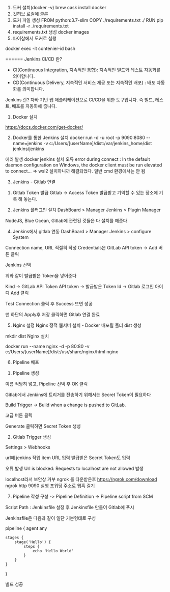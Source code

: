 1. 도커 설치(docker -v) brew cask install docker
2. 깃허브 로컬에 클론
3. 도커 파일 생성 FROM python:3.7-slim COPY ./requirements.txt ./ RUN pip install -r ./requirements.txt
4. requirements.txt 생성 docker images
5. 파이참에서 도커로 실행

docker exec -it contenier-id bash

======
Jenkins
CI/CD 란?
- CI(Continuous Integration, 지속적인 통합): 지속적인 빌드와 테스트 자동화를 의미합니다.
- CD(Continuous Delivery, 지속적인 서비스 제공 또는 지속적인 배포) : 배포 자동화를 의미합니다.

Jenkins 란?
자바 기반 웹 애플리케이션으로 CI/CD을 위한 도구입니다. 즉 빌드, 테스트, 배포를 자동화해 줍니다.

1. Docker 설치

https://docs.docker.com/get-docker/


2. Docker를 통한 Jenkins 설치
docker run -d -u root -p 9090:8080 --name=jenkins -v c:/Users/[userName]/dist:/var/jenkins_home/dist jenkins/jenkins

에러 발생
docker jenkins 설치 오류
error during connect : In the default daemon configuration on Windows, the docker client must be run elevated to connect...
=> wsl2 설치하니까 해결되었다.
일반 cmd 환경에서는 안 됨


3. Jenkins - Gitlab 연결
1) Gitlab Token 발급
Gitlab -> Access Token 발급받고 기억할 수 있는 장소에 기록 해 놓는다.


2) Jenkins 플러그인 설치
DashBoard > Manager Jenkins > Plugin Manager


NodeJS, Blue Ocean, Gitlab에 관련된 것들은 다 설치를 해준다


4. Jenkins에서 gitlab 연동
DashBoard > Manager Jenkins > configure System


Connection name, URL 적절히 작성
Credentials은 GitLab API token -> Add 버튼 클릭

Jenkins 선택



위와 같이 발급받은 Token을 넣어준다

Kind -> GitLab API Token
API token -> 발급받은 Token
Id -> Gitlab 로그인 아이디
Add 클릭


Test Connection 클릭 후 Success 뜨면 성공

맨 하단의 Apply후 저장 클릭하면 Gitlab 연결 완료



5. Nginx 설정
Nginx 정적 웹서버 설치 - Docker
배포될 폴더 dist 생성

mkdir dist
Nginx 설치

docker run --name nginx -d -p 80:80 -v c:/Users/[userName]/dist:/usr/share/nginx/html nginx

6. Pipeline 배포
1) Pipeline 생성


이름 적당히 넣고, Pipeline 선택 후 OK 클릭

Gitlab에서 Jenkins에 트리거를 전송하기 위해서는 Secret Token이 필요하다

Build Trigger -> Build when a change is pushed to GitLab.

고급 버튼 클릭

Generate 클릭하면 Secret Token 생성


2) Gitlab Trigger 생성

Settings > Webhooks

url에 jenkins 작업 item URL 입력
발급받은 Secret Token도 입력


오류 발생
Url is blocked: Requests to localhost are not allowed 발생

localhost라서 보안상 거부
ngrok 를 다운받은후
https://ngrok.com/download
ngrok http 9090 실행
포워딩 주소로 웹혹 걸기


7. Pipeline 작성
구성 -> Pipeline
Definition -> Pipeline script from SCM


Script Path : Jenkinsfile 설정 후
Jenkinsfile 만들어 Gitlab에 푸시

Jenkinsfile은 다음과 같이 일단 기본형태로 구성

pipeline {
    agent any

    stages {
        stage('Hello') {
            steps {
                echo 'Hello World'
            }
        }
    }
}

빌드 성공